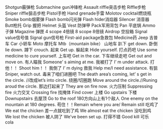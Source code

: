 Shotgun霰弹枪
Submachine gun冲锋枪
Assault riffle突击步枪
Riffle步枪
Sniper riffle狙击步枪
Pistol手枪
Hand grenade手雷
Molotov cocktail燃烧瓶
Smoke bomb烟雾弹
Flash bomb闪光弹
Flash hider消焰器
Silencer 消音器
Butt枪托
Grip 握把
Helmet 头盔
Vest 防弹甲
Pack军用背包
Pan 平底锅
Ammo子弹
Magazine 弹匣
4 scope 4倍镜
8 scope 8倍镜
Airdrop 空投箱
Signal value信号值 
Signal gun信号枪
First-aid package急救包
Medicine药
Jeep 吉普车
Car 小轿车
Moto 摩托车
Mtb（mountain bike） 山地车
趴下 get down.
卧倒 lie down.
蹲下 crouch.
起来 Get up.
躲起来 Hide yourself.
打点药吧 Use some medicine to cure yourself.
上车吧 Get in the car.
下车继续走吧 Get out and move on.
有人瞄我 Someone’ s aiming at me.
我被打了 I’ m under attack.
打他！！ Shoot him！！
我倒了 I’ m dying
救我 Help me/I need assistance.
有狙 Sniper, watch out.
毒来了咱们进圈吧 The death area’s coming, let’ s get in the circle. //改成let’s into circle.
绕圈/切圈跑 Move around the circle.//Runing aroud the circle.
那边打起来了 They are on fire now.
火力压制 Suppressing fire
火力交叉 Crossing fire
找掩体 Find cover
上楼 Go upstairs
下楼 Downupstairs
去屋顶 Go to the roof
180方向山上有1个敌人 One enemy on the mountain at 180 degrees.
苟住！！Remain where you are/ Remain still
吃鸡了 We eat the chicken
差一点就吃到了鸡 We almost eat the chicken 
没吃到鸡 We lost the chicken
被人阴了 We’ve been set up.
打得不错 Good kill
可乐 cola


